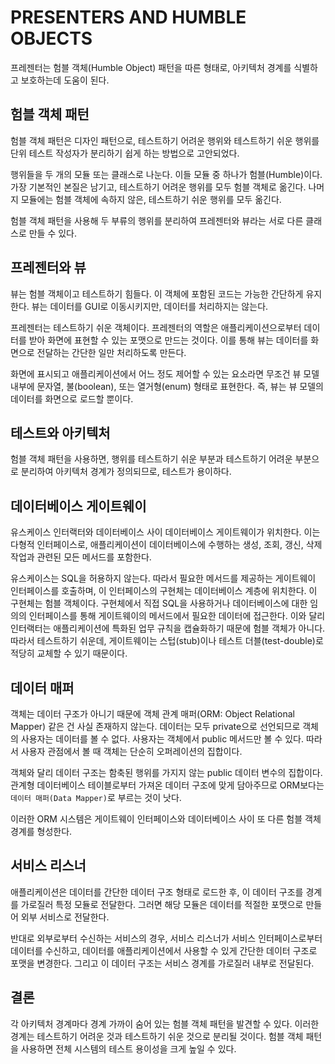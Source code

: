 # PRESENTERS AND HUMBLE OBJECTS

프레젠터는 험블 객체(Humble Object) 패턴을 따른 형태로, 아키텍처 경계를 식별하고 보호하는데 도움이 된다.

## 험블 객체 패턴

험블 객체 패턴은 디자인 패턴으로, 테스트하기 어려운 행위와 테스트하기 쉬운 행위를 단위 테스트 작성자가 분리하기 쉽게 하는 방법으로 고안되었다.

행위들을 두 개의 모듈 또는 클래스로 나눈다. 이들 모듈 중 하나가 험블(Humble)이다. 가장 기본적인 본질은 남기고, 테스트하기 어려운 행위를 모두 험블 객체로 옮긴다. 나머지 모듈에는 험블 객체에 속하지
않은, 테스트하기 쉬운 행위를 모두 옮긴다.

험블 객체 패턴을 사용해 두 부류의 행위를 분리하여 프레젠터와 뷰라는 서로 다른 클래스로 만들 수 있다.

## 프레젠터와 뷰

뷰는 험블 객체이고 테스트하기 힘들다. 이 객체에 포함된 코드는 가능한 간단하게 유지한다. 뷰는 데이터를 GUI로 이동시키지만, 데이터를 처리하지는 않는다.

프레젠터는 테스트하기 쉬운 객체이다. 프레젠터의 역할은 애플리케이션으로부터 데이터를 받아 화면에 표현할 수 있는 포맷으로 만드는 것이다. 이를 통해 뷰는 데이터를 화면으로 전달하는 간단한 일만 처리하도록 만든다.

화면에 표시되고 애플리케이션에서 어느 정도 제어할 수 있는 요소라면 무조건 뷰 모델 내부에 문자열, 불(boolean), 또는 열거형(enum) 형태로 표현한다. 즉, 뷰는 뷰 모델의 데이터를 화면으로 로드할
뿐이다.

## 테스트와 아키텍처

험블 객체 패턴을 사용하면, 행위를 테스트하기 쉬운 부분과 테스트하기 어려운 부분으로 분리하여 아키텍처 경계가 정의되므로, 테스트가 용이하다.

## 데이터베이스 게이트웨이

유스케이스 인터랙터와 데이터베이스 사이 데이터베이스 게이트웨이가 위치한다. 이는 다형적 인터페이스로, 애플리케이션이 데이터베이스에 수행하는 생성, 조회, 갱신, 삭제 작업과 관련된 모든 메서드를 포함한다.

유스케이스는 SQL을 허용하지 않는다. 따라서 필요한 메서드를 제공하는 게이트웨이 인터페이스를 호출하며, 이 인터페이스의 구현체는 데이터베이스 계층에 위치한다. 이 구현체는 험블 객체이다. 구현체에서 직접 SQL을
사용하거나 데이터베이스에 대한 임의의 인터페이스를 통해 게이트웨이의 메서드에서 필요한 데이터에 접근한다. 이와 달리 인터랙터는 애플리케이션에 특화된 업무 규칙을 캡슐화하기 때문에 험블 객체가 아니다. 따라서
테스트하기 쉬운데, 게이트웨이는 스텁(stub)이나 테스트 더블(test-double)로 적당히 교체할 수 있기 때문이다.

## 데이터 매퍼

객체는 데이터 구조가 아니기 때문에 객체 관계 매퍼(ORM: Object Relational Mapper) 같은 건 사실 존재하지 않는다. 데이터는 모두 private으로 선언되므로 객체의 사용자는 데이터를 볼 수
없다. 사용자는 객체에서 public 메서드만 볼 수 있다. 따라서 사용자 관점에서 볼 때 객체는 단순히 오퍼레이션의 집합이다.

객체와 달리 데이터 구조는 함축된 행위를 가지지 않는 public 데이터 변수의 집합이다. 관계형 데이터베이스 테이블로부터 가져온 데이터 구조에 맞게 담아주므로 ORM보다는 `데이터 매퍼(Data Mapper)`로
부르는 것이 낫다.

이러한 ORM 시스템은 게이트웨이 인터페이스와 데이터베이스 사이 또 다른 험블 객체 경계를 형성한다.

## 서비스 리스너

애플리케이션은 데이터를 간단한 데이터 구조 형태로 로드한 후, 이 데이터 구조를 경계를 가로질러 특정 모듈로 전달한다. 그러면 해당 모듈은 데이터를 적절한 포맷으로 만들어 외부 서비스로 전달한다.

반대로 외부로부터 수신하는 서비스의 경우, 서비스 리스너가 서비스 인터페이스로부터 데이터를 수신하고, 데이터를 애플리케이션에서 사용할 수 있게 간단한 데이터 구조로 포맷을 변경한다. 그리고 이 데이터 구조는 서비스
경계를 가로질러 내부로 전달된다.

## 결론

각 아키텍처 경계마다 경계 가까이 숨어 있는 험블 객체 패턴을 발견할 수 있다. 이러한 경계는 테스트하기 어려운 것과 테스트하기 쉬운 것으로 분리될 것이다. 험블 객체 패턴을 사용하면 전체 시스템의 테스트 용이성을
크게 높일 수 있다.

